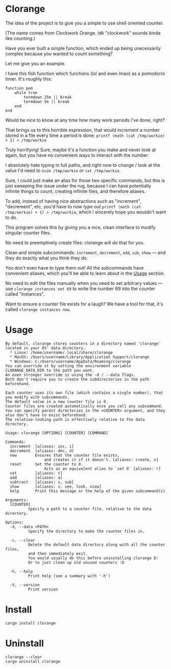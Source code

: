 # Clorange

The idea of the project is to give you a simple to use shell oriented counter.

(The name comes from Clockwork Orange. Idk "clockwork" sounds kinda like counting.)

Have you ever built a simple function, which ended up being unecessarily complex because you wanted to count something?

Let me give you an example.

I have this fish function which functions (lol and even lmao) as a pomodorro timer. It's roughly this:

```fish
function pom
    while true
        termdown 25m || break
        termdown 5m || break
    end
end
```

Would be nice to know at any time how many work periods I've done, right?

That brings us to this horrible expression, that would increment a number stored in a file every time a period is done: `printf (math (cat /tmp/workie) + 1) > /tmp/workie`

Truly horrifying! Sure, maybe it's a function you make and never look at again, but you have no convenient ways to interact with the number.

I absolutely hate typing in full paths, and right now to change / look at the value I'd need to `nvim /tmp/workie` or `cat /tmp/workie`.

Sure, I could just make an alias for those two specific commands, but this is just sweeping the issue under the rug, because I can have potentially infinite things to count, creating infinite files, and therefore aliases.

To add, instead of having nice abstractions such as "increment", "decrement", etc, you'd have to now *type out* `printf (math (cat /tmp/workie) + 1) > /tmp/workie`, which I sincerely hope you wouldn't want to do.

This program solves this by giving you a nice, clean interface to modify singular counter files.

No need to preemptively create files: clorange will do that for you.

Clean and simple subcommands: `increment`, `decrement`, `add`, `sub`, `show` — and they do exactly what you think they do.

You don't even have to type them out! All the subcommands have convenient aliases, which you'll be able to learn about in the [Usage](#Usage) section.

No need to edit the files manually when you need to set arbitrary values — use `clorange instances set 69` to write the number 69 into the counter called "instances".

Want to ensure a counter file exists for a laugh? We have a tool for that, it's called `clorange instances new`.

# Usage

```
By default, clorange stores counters in a directory named 'clorange' located in your OS' data directory.
  * Linux: /home/username/.local/share/clorange
  * MacOS: /Users/username/Library/Application Support/clorange
  * Windows: C:/Users/username/AppData/Roaming/clorange
You can override it by setting the environment variable CLORANGE_DATA_DIR to the path you want.
An even stronger override is using the -d / --data flags.
Both don't require you to create the subdirectories in the path beforehand.

Each counter uses its own file (which contains a single number), that you modify with subcommands.
The default value in a new counter file is 0.
Counter files are created automatically once you call any subcommand.
You can specify parent directories in the <COUNTER> argument, and they also don't have to exist beforehand.
The relative-looking path is effectively relative to the data directory.

Usage: clorange [OPTIONS] [COUNTER] [COMMAND]

Commands:
  increment  [aliases: inc, i]
  decrement  [aliases: dec, d]
  new        Ensures that the counter file exists,
                 and creates it if it doesn't. [aliases: create, n]
  reset      Set the counter to 0.
                 Acts as an equivalent alias to `set 0` [aliases: r]
  set        [aliases: t]
  add        [aliases: a]
  subtract   [aliases: s, sub]
  show       [aliases: v, see, look, view]
  help       Print this message or the help of the given subcommand(s)

Arguments:
  [COUNTER]
          Specify a path to a counter file, relative to the data directory.

Options:
  -d, --data <PATH>
          Specify the directory to make the counter files in.

  -c, --clear
          Delete the default data directory along with all the counter files,
          and then immediately exit.
          You would usually do this before uninstalling clorange D:
          Or to just clean up old unused counters :D

  -h, --help
          Print help (see a summary with '-h')

  -V, --version
          Print version
```

# Install

```
cargo install clorange
```

# Uninstall

```
clorange --clear
cargo uninstall clorange
```